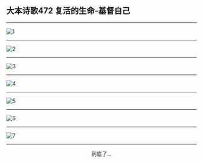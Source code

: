 
## 大本诗歌472 复活的生命-基督自己
        
<div id="aplayer0"></div>

---

<img alt="1" data-original="/data/d0471/1.png">

---

<img alt="2" data-original="/data/d0471/2.png">

---

<img alt="3" data-original="/data/d0471/3.png">

---

<img alt="4" data-original="/data/d0471/4.png">

---

<img alt="5" data-original="/data/d0471/5.png">

---

<img alt="6" data-original="/data/d0471/6.png">

---

<img alt="7" data-original="/data/d0471/7.png">

---

<p style="text-align: center">到底了...</p>

<script src="/js/dist-view.js"></script>

<script>
MAIN.id = 'd0471';
        
const ap0 = new APlayer({
    container: document.getElementById('aplayer0'),
    volume: 1,
    loop: 'none',
    preload: 'none',
    audio: [{
        name: '大本诗歌472.mp3',
        artist: '大本诗歌',
        url: 'https://res.wx.qq.com/voice/getvoice?mediaid=MzI0NTk3MDM5M18yMjQ3NDkzNDA3',
        cover: '/favicon'
    }]
});
</script>
